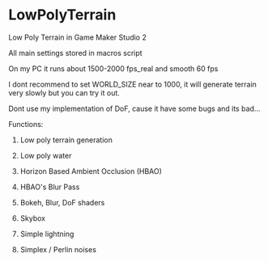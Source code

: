 # LowPolyTerrain
Low Poly Terrain in Game Maker Studio 2

All main settings stored in macros script

On my PC it runs about 1500-2000 fps_real and smooth 60 fps

I dont recommend to set WORLD_SIZE near to 1000, it will generate terrain very slowly but you can try it out.

Dont use my implementation of DoF, cause it have some bugs and its bad...

Functions:

1. Low poly terrain generation

2. Low poly water

3. Horizon Based Ambient Occlusion (HBAO)

4. HBAO's Blur Pass

5. Bokeh, Blur, DoF shaders

6. Skybox

7. Simple lightning

8. Simplex / Perlin noises
